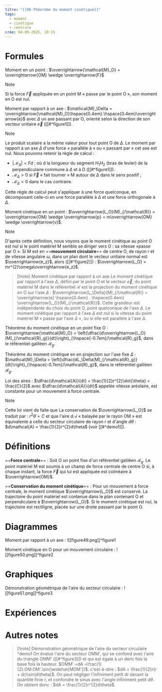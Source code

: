 ```yaml
---
titre: "[[06-Théorème du moment cinétique]]"
tags:
  - moment
  - cinétique
  - centrale
crée: 04-09-2025, 10:15
---
```

# Formules
Moment en un point : $\overrightarrow{\mathcal{M}_O} = \overrightarrow{OM} \wedge \overrightarrow{F}$
> [!note]
> Si la force $\overrightarrow{F}$ appliquée en un point M « passe par le point O », son moment en O est nul.

Moment par rapport à un axe : $\mathcal{M}_\Delta = \overrightarrow{\mathcal{M}_O}\hspace{0.4em}.\hspace{0.4em}\overrightarrow{e}$  avec $\Delta$ un axe passant par O, orienté selon la direction de son vecteur unitaire $\overrightarrow{e}$ ([[#^figure1]]).
> [!note]
> Le produit scalaire a la même valeur pour tout point O de $\Delta$.
> Le moment par rapport à un axe $\Delta$ d'une force « parallèle à » ou « passant par » cet axe est nul. 
> Nous pouvons retenir la règle de calcul :
> - $|\mathcal{M}_\Delta| = Fd$ ; où d la longueur du segment $H_1H_2$ (bras de levier) de la perpendiculaire commune à $\Delta$ et à D ([[#^figure1]]).
> - $\mathcal{M}_\Delta > 0$ si $\overrightarrow{F}$ « fait tourner » M autour de $\Delta$ dans le sens positif ;
> - $\mathcal{M}_\Delta < 0$ dans le cas contraire.
> 
> Cette règle de calcul peut s'appliquer à une force quelconque, en décomposant celle-ci en une force parallèle à $\Delta$ et une force orthogonale à $\Delta$.

Moment cinétique en un point : $\overrightarrow{L_O}(M)_{/\mathcal{R}} = \overrightarrow{OM} \wedge \overrightarrow{p} = m\overrightarrow{OM} \wedge \overrightarrow{v}$.
> [!note]
> D'après cette définition, nous voyons que le moment cinétique au point O est nul si le point matériel M semble se diriger vers O : sa vitesse «passe par O ».
> Si M est en ==**mouvement circulaire**== de centre O, de rayon r et de vitesse angulaire $\omega$, dans un plan dont le vecteur unitaire normal est $\overrightarrow{e_z}$, alors ([[#^figure2]]) : $\overrightarrow{L_O} = mr^{2}\omega\overrightarrow{e_z}$.

> [!note] Moment cinétique par rapport à un axe
> Le moment cinétique par rapport à l'axe $\Delta$, défini par le point O et le vecteur $\overrightarrow{e}$, du point matériel M dans le référentiel $\mathcal{R}$ est la projection du moment cinétique en O sur l'axe $\Delta$ : $\overrightarrow{L_\Delta}(M)_{/\mathcal{R}} = \overrightarrow{e} \hspace{0.4em} . \hspace{0.4em} \overrightarrow{L_O}(M)_{/\mathcal{R}}$.
> Cette grandeur est indépendante du choix du point O, point quelconque de l'axe $\Delta$.
> Le moment cinétique par rapport à l'axe $\Delta$ est nul si la vitesse du point matériel M « passe par l'axe $\Delta$ », ou si elle est parallèle à l'axe $\Delta$.

Théorème du moment cinétique en un point fixe O : $\overrightarrow{\mathcal{M}_O} = \left(\dfrac{d\overrightarrow{L_O}(M)_{/\mathcal{R}_g}}{dt}\right)_{\hspace{-0.7em}/\mathcal{R}_g}$, dans le référentiel galiléen $\mathcal{R}_g$.

Théorème du moment cinétique en en projection sur l'axe fixe $\Delta$ : $\mathcal{M}_\Delta = \left(\dfrac{dL_\Delta(M)_{/\mathcal{R}_g}}{dt}\right)_{\hspace{-0.7em}/\mathcal{R}_g}$, dans le référentiel galiléen $\mathcal{R}_g$.

Loi des aires : $\dfrac{d\mathcal{A}}{dt} = \frac{1}{2}r^{2}\dot{\theta} = \frac{C}{2}$ avec $\dfrac{d\mathcal{A}}{dt}$  appelée vitesse aréolaire, est constante pour un mouvement à force centrale.
> [!note]
> Cette loi vient de faite que La conservation de $\overrightarrow{L_O}$ se traduit par : $r^{2}\dot{\theta} = C$ et que l'aire $d\mathcal{A}$ « balayée par le rayon OM » est équivalente à celle du secteur circulaire de rayon r et d'angle $d\theta$ : $d\mathcal{A} = \frac{1}{2}r^{2}d\theta$ (voir [[#^demo1]]).
# Définitions
==**Force centrale**== :
Soit O un point fixe d'un référentiel galiléen $\mathcal{R}_g$. Le point matériel M est soumis à un champ de force centrale de centre O si, à chaque instant, la force $\overrightarrow{F}$ qui lui est appliquée est colinéaire à $\overrightarrow{OM}$.

==**Conservation du moment cinétique**== :
Pour un mouvement à force centrale, le moment cinétique $\overrightarrow{L_O}$ est conservé. La trajectoire du point matériel est contenue dans le plan contenant O et perpendiculaire à $\overrightarrow{L_O}$.
Si le moment cinétique est nul, la trajectoire est rectiligne, placée sur une droite passant par le point O.
# Diagrammes
Moment par rapport à un axe :
![[figure49.png]]^figure1

Moment cinétique en O pour un mouvement circulaire :
![[figure50.png]]^figure2
# Graphiques
Démonstration géométrique de l'aire du secteur circulaire :
![[figure51.png]]^figure3
# Expériences

# Autres notes
> [!note] Démonstration géométrique de l'aire du secteur circulaire ^demo1
> On évalue l'aire du secteur OMM', qui se confond avec l'aire du triangle OMM' ([[#^figure3]]) et qui est égale à un demi fois la base fois la hauteur.
> $OMM' =dA =\frac{1}{2}.OM.OM'.\sin(\widehat{MOM'})$.
> c'est-à-dire : $dA = \frac{1}{2}r(r + dr)\sin(d\theta)$.
> On peut négliger l'infiniment petit dr devant la quantité finie r, et confondre le sinus avec l'angle infiniment petit $d\theta$. On obtient donc : $dA = \frac{1}{2}r^{2}d\theta$. 